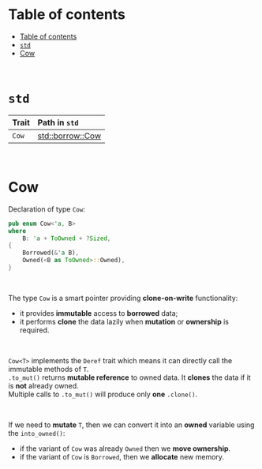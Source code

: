 # Table of contents
- [Table of contents](#table-of-contents)
- [`std`](#std)
- [Cow](#cow)

<br>

# `std`
|Trait|Path in `std`|
|:----|:------------|
|`Cow`|[std::borrow::Cow](https://doc.rust-lang.org/stable/std/borrow/enum.Cow.html)|

<br>

# Cow<T>
Declaration of type `Cow`:
```Rust
pub enum Cow<'a, B>
where
    B: 'a + ToOwned + ?Sized,
{
    Borrowed(&'a B),
    Owned(<B as ToOwned>::Owned),
}
```

<br>

The type `Cow` is a smart pointer providing **clone-on-write** functionality: 
- it provides **immutable** access to **borrowed** data;
- it performs **clone** the data lazily when **mutation** or **ownership** is required.

<br>

`Cow<T>` implements the `Deref` trait which means it can directly call the immutable methods of `T`.<br>
`.to_mut()` returns **mutable reference** to owned data. It **clones** the data if it is **not** already owned.<br>
Multiple calls to `.to_mut()` will produce only **one** `.clone()`.

<br>

If we need to **mutate** `T`, then we can convert it into an **owned** variable using the `into_owned()`:<br>
 - if the variant of `Cow` was already `Owned` then we **move ownership**.
 - if the variant of `Cow` is `Borrowed`, then we **allocate** new memory.
